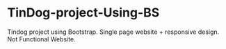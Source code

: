 # TinDog-project-Using-BS
Tindog project using Bootstrap. Single page website + responsive design. Not Functional Website.
